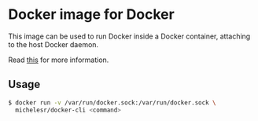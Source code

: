 # Docker image for Docker

This image can be used to run Docker inside a Docker container, attaching to the
host Docker daemon.

Read [this](https://jpetazzo.github.io/2015/09/03/do-not-use-docker-in-docker-for-ci/)
for more information.

## Usage

```bash
$ docker run -v /var/run/docker.sock:/var/run/docker.sock \
  michelesr/docker-cli <command>
```
